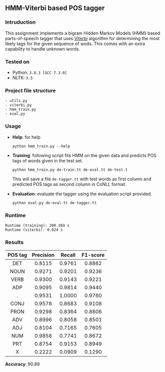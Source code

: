 ## HMM-Viterbi based POS tagger

### Intruduction

This assignment implements a bigram Hidden Markov Models (HMM) based parts-of-speech tagger that uses [Viterbi](https://en.wikipedia.org/wiki/Viterbi_algorithm) algorithm for determining the most likely tags for the given sequence of wods. This comes with an extra capability to handle unknown words.

### Tested on

- Python: `3.8.3 [GCC 7.3.0]`
- NLTK: `3.5`

### Project file structure

```
- utils.py
- viterbi.py
- hmm_train.py
- eval.py
```

### Usage

- **Help**: for help
  ```
  python hmm_train.py --help
  ```
- **Training**: following script fits HMM on the given data and predicts POS tags of words given in the test set.

  ```
  python hmm_train.py de-train.tt de-eval.tt de-test.t
  ```

  This will save a file `de-tagger.tt` with test words as first column and predicted POS tags as second column in CoNLL format.

- **Evaluation**: evaluate the tagger using the evaluation script provided.
  ```
  python eval.py de-eval.tt de-tagger.tt
  ```

### Runtime

```
Runtime (training): 208.369 s
Runtime (viterbi): 0.024 s
```

### Results

| **POS tag** | **Precision** | **Recall** | **F1-score** |
| :---------: | :-----------: | :--------: | :----------: |
|     DET     |    0.8115     |   0.9761   |    0.8862    |
|    NOUN     |    0.9271     |   0.9201   |    0.9236    |
|    VERB     |    0.9300     |   0.9143   |    0.9221    |
|     ADP     |    0.9095     |   0.9814   |    0.9440    |
|      .      |    0.9531     |   1.0000   |    0.9760    |
|    CONJ     |    0.9578     |   0.8683   |    0.9108    |
|    PRON     |    0.9298     |   0.8364   |    0.8806    |
|     ADV     |    0.8996     |   0.8058   |    0.8501    |
|     ADJ     |    0.8104     |   0.7165   |    0.7605    |
|     NUM     |    0.9858     |   0.7741   |    0.8672    |
|     PRT     |    0.8754     |   0.9153   |    0.8949    |
|      X      |    0.2222     |   0.0909   |    0.1290    |

**Accuracy**: 90.89
